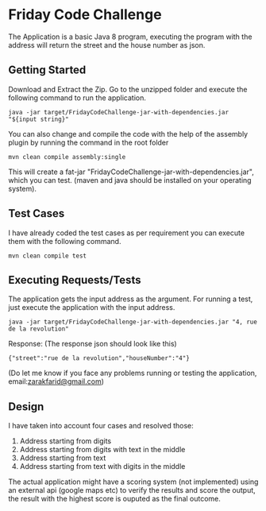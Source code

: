 # Friday Code Challenge

The Application is a basic Java 8 program, executing the program with the address will return the street and the house number as json. 

## Getting Started

Download and Extract the Zip. Go to the unzipped folder and execute the following command to run the application.

```
java -jar target/FridayCodeChallenge-jar-with-dependencies.jar "${input string}"
```

You can also change and compile the code with the help of the assembly plugin by running the command in the root folder

```
mvn clean compile assembly:single
```

This will create a fat-jar "FridayCodeChallenge-jar-with-dependencies.jar", which you can test. (maven and java should be installed on your operating system).

## Test Cases

I have already coded the test cases as per requirement you can execute them with the following command.
```
mvn clean compile test
```

## Executing Requests/Tests

The application gets the input address as the argument. For running a test, just execute the application with the input address.

```
java -jar target/FridayCodeChallenge-jar-with-dependencies.jar "4, rue de la revolution"
```
Response: (The response json should look like this)
```
{"street":"rue de la revolution","houseNumber":"4"}
```

(Do let me know if you face any problems running or testing the application, email:zarakfarid@gmail.com) 

## Design

I have taken into account four cases and resolved those:			
1. Address starting from digits
2. Address starting from digits with text in the middle
3. Address starting from text
4. Address starting from text with digits in the middle

The actual application might have a scoring system (not implemented) using an external api (google maps etc) to verify the results and score the output, the result with the highest score is ouputed as the final outcome.
